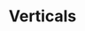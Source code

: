 ---
title: "Verticals"
subtitle: ""
# meta description
description: "This is meta description"
draft: false

basic:
  name : "Basic Plan"
  price: "$49"
  price_per : "month"
  info : "Best For Small Individuals"
  services:
  - "Express Service"
  - "Customs Clearance"
  - "Time-Critical Services"
  button:
    enable : true
    label : "Get started for free"
    link : "#"
    
professional:
  name : "Professional Plan"
  price: "$49"
  price_per : "month"
  info : "Best For Professionals"
  services:
  - "Express Service"
  - "Customs Clearance"
  - "Time-Critical Services"
  - "Cloud Service"
  - "Best Dashboard"
  button:
    enable : true
    label : "Get started for free"
    link : "#"
    
business:
  name : "Business Plan"
  price: "$49"
  price_per : "month"
  info : "Best For Large Individuals"
  services:
  - "Express Service"
  - "Customs Clearance"
  - "Time-Critical Services"
  button:
    enable : true
    label : "Get started for free"
    link : "#"

call_to_action:
  enable : true
  title : "Need a larger plan?"
  image : "images/cta.svg"
  content : "Lorem ipsum dolor sit amet, consectetur adipiscing elit. Consequat tristique eget amet, tempus eu at consecttur."
  button:
    enable : true
    label : "Contact Us"
    link : "contact"
---